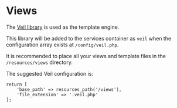 # Views

The [Veil library](https://github.com/bayfrontmedia/veil) is used as the template engine.
 
This library will be added to the services container as `veil` when the configuration array exists at `/config/veil.php`. 

It is recommended to place all your views and template files in the `/resources/views` directory.

The suggested Veil configuration is:

```
return [
    'base_path' => resources_path('/views'),
    'file_extension' => '.veil.php'
];
```